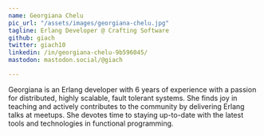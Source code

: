 ```yaml
---
name: Georgiana Chelu
pic_url: "/assets/images/georgiana-chelu.jpg"
tagline: Erlang Developer @ Crafting Software
github: giach
twitter: giach10
linkedin: /in/georgiana-chelu-9b596045/
mastodon: mastodon.social/@giach

---
```

Georgiana is an Erlang developer with 6 years of experience with a passion for distributed, highly scalable, fault tolerant systems. She finds joy in teaching and actively contributes to the community by delivering Erlang talks at meetups. She devotes time to staying up-to-date with the latest tools and technologies in functional programming.